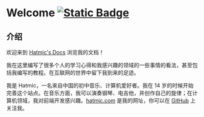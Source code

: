# Welcome [![Static Badge](https://img.shields.io/badge/GitHub-Hatmic-white)](https://github.com/hatmic/)

## 介绍

欢迎来到 [Hatmic's Docs](https://docs.hatmic.com/) 浏览我的文档！

我在这里编写了很多个人的学习心得和我感兴趣的领域的一些事情的看法，甚至包括我编写的教程。在互联网的世界中留下我到来的足迹。

我是 Hatmic，一名来自中国的初中音乐、计算机爱好者。我在 14 岁的时候开始完善这个站点。在音乐方面，我可以演奏钢琴、电吉他，并创作自己的旋律；在计算机领域，我对前端开发感兴趣。[hatmic.com](https://hatmic.com/) 是我的网址，你可以在 [GitHub](https://github.com/hatmic/) 上关注我。

<script src="https://giscus.app/client.js"
        data-repo="hatmic/hatmic-docs"
        data-repo-id="R_kgDOL9L8Zg"
        data-category="General"
        data-category-id="DIC_kwDOL9L8Zs4Cfc2T"
        data-mapping="pathname"
        data-strict="0"
        data-reactions-enabled="1"
        data-emit-metadata="0"
        data-input-position="bottom"
        data-theme="light"
        data-lang="zh-CN"
        crossorigin="anonymous"
        async>
</script>